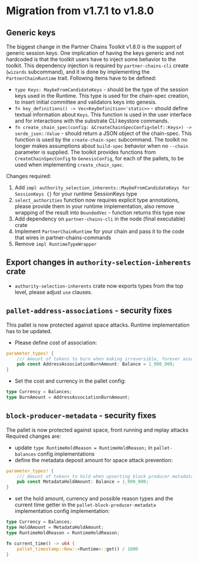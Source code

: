 # Migration from v1.7.1 to v1.8.0

## Generic keys

The biggest change in the Partner Chains Toolkit v1.8.0 is the support of generic session keys.
One implication of having the keys generic and not hardcoded is that the toolkit users have to inject some behavior to the toolkit.
This dependency injection is required by `partner-chains-cli` create (`wizards` subcommand), and it is done by implementing the `PartnerChainRuntime` trait.
Following items have to be defined:
* `type Keys: MaybeFromCandidateKeys` - should be the type of the session keys used in the Runtime. This type is used for the chain-spec creation, to insert initial committee and validators keys into genesis.
* `fn key_definitions() -> Vec<KeyDefinition<'static>>` - should define textual information about `Keys`. This function is used in the user interface and for interactions with the substrate CLI keystore commands.
* `fn create_chain_spec(config: &CreateChainSpecConfig<Self::Keys>) -> serde_json::Value` - should return a JSON object of the chain-spec. This function is used by the `create-chain-spec` subcommand. The toolkit no longer makes assumptions about `build-spec` behavior when no `--chain` parameter is supplied. The toolkit provides functions from `CreateChainSpecConfig` to `GenesisConfig`, for each of the pallets, to be used when implementing `create_chain_spec`.

Changes required:
1. Add `impl authority_selection_inherents::MaybeFromCandidateKeys for SessionKeys {}` for your runtime SessionKeys type
1. `select_authorities` function now requires explicit type annotations, please provide them in your runtime implementation, also remove wrapping of the result into `BoundedVec` - function returns this type now
1. Add dependency on `partner-chains-cli` in the node (final executable) crate
1. Implement `PartnerChainRuntime` for your chain and pass it to the code that wires in partner-chains-commands
1. Remove `impl RuntimeTypeWrapper`

## Export changes in `authority-selection-inherents` crate

* `authority-selection-inherents` crate now exports types from the top level, please adjust `use` clauses.

## `pallet-address-associations` - security fixes

This pallet is now protected against space attacks. Runtime implementation has to be updated.

* Please define cost of association:
```rust
parameter_types! {
	/// Amount of tokens to burn when making irreversible, forever association
	pub const AddressAssociationBurnAmount: Balance = 1_000_000;
}
```
* Set the cost and currency in the pallet config:
```rust
type Currency = Balances;
type BurnAmount = AddressAssociationBurnAmount;
```

## `block-producer-metadata` - security fixes

The pallet is now protected against space, front running and replay attacks
Required changes are:
* update `type RuntimeHoldReason = RuntimeHoldReason;` in `pallet-balances` config implementations
* define the metadata deposit amount for space attack prevention:
```rust
parameter_types! {
	/// Amount of tokens to hold when upserting block producer metadata.
	pub const MetadataHoldAmount: Balance = 1_000_000;
}
```
* set the hold amount, currency and possible reason types and the current time getter in the `pallet-block-producer-metadata` implementation config implementation:
```rust
type Currency = Balances;
type HoldAmount = MetadataHoldAmount;
type RuntimeHoldReason = RuntimeHoldReason;

fn current_time() -> u64 {
	pallet_timestamp::Now::<Runtime>::get() / 1000
}
```
